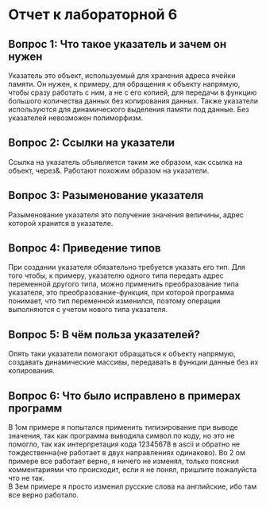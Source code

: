 # Отчет к лабораторной 6

## Вопрос 1: Что такое указатель и зачем он нужен

Указатель это объект, используемый для хранения адреса ячейки памяти. Он нужен, к примеру, для обращения к объекту напрямую, чтобы сразу работать с ним, а не с его копией, для передачи в функцию большого количества данных без копирования данных. Также указатели используются для динамического выделения памяти под данные. Без указателей невозможен полиморфизм.  

## Вопрос 2: Ссылки на указатели

Ссылка на указатель объявляется таким же образом, как ссылка на объект, через&. Работают похожим образом на указатели.  

## Вопрос 3: Разыменование указателя

Разыменование указателя это получение значения величины, адрес которой хранится в указателе.

## Вопрос 4: Приведение типов

При создании указателя обязательно требуется указать его тип. Для того чтобы, к примеру, указателю одного типа передать адрес переменной другого типа, можно применить преобразование типа указателя, это преобразование-функция, при которой программа понимает, что тип переменной изменился, поэтому операции выполняются с учетом нового типа указателя.  

## Вопрос 5: В чём польза указателей?  

Опять таки указатели помогают обращаться к объекту напрямую, создавать динамические массивы, передавать в функции данные без их копирования.  

## Вопрос 6: Что было исправлено в примерах программ

В 1ом примере я попытался применить типизирование при выводе значения, так как программа выводила символ по коду, но это не помогло, так как интерпретация кода 12345678 в ascii и обратно не тождественна(не работает в двух направлениях одинаково).
Во 2 ом примере все работает верно, я ничего не изменял, только пояснил комментариями что происходит, если я не понял, пришлите пожалуйста что не так.  
В 3ем примере я просто изменил русские слова на английские, ибо там все верно работало.  
